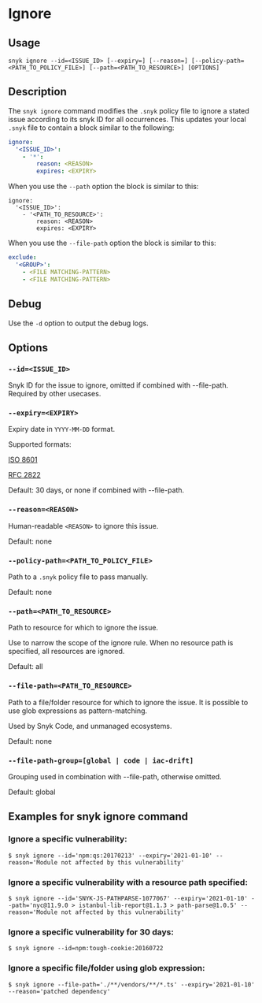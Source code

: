 # Ignore

## Usage

`snyk ignore --id=<ISSUE_ID> [--expiry=] [--reason=] [--policy-path=<PATH_TO_POLICY_FILE>] [--path=<PATH_TO_RESOURCE>] [OPTIONS]`

## Description

The `snyk ignore` command modifies the `.snyk` policy file to ignore a stated issue according to its snyk ID for all occurrences. This updates your local `.snyk` file to contain a block similar to the following:

```yaml
ignore:
  '<ISSUE_ID>':
    - '*':
        reason: <REASON>
        expires: <EXPIRY>
```

When you use the `--path` option the block is similar to this:

```
ignore:
  '<ISSUE_ID>':
    - '<PATH_TO_RESOURCE>':
        reason: <REASON>
        expires: <EXPIRY>
```

When you use the `--file-path` option the block is similar to this:

```yaml
exclude:
  '<GROUP>':
    - <FILE MATCHING-PATTERN>
    - <FILE MATCHING-PATTERN>
```

## Debug

Use the `-d` option to output the debug logs.

## Options

### `--id=<ISSUE_ID>`

Snyk ID for the issue to ignore, omitted if combined with --file-path. Required by other usecases.

### `--expiry=<EXPIRY>`

Expiry date in `YYYY-MM-DD` format.

Supported formats:

[ISO 8601](https://www.iso.org/iso-8601-date-and-time-format.html)

[RFC 2822](https://tools.ietf.org/html/rfc2822)

Default: 30 days, or none if combined with --file-path.

### `--reason=<REASON>`

Human-readable `<REASON>` to ignore this issue.

Default: none

### `--policy-path=<PATH_TO_POLICY_FILE>`

Path to a `.snyk` policy file to pass manually.

Default: none

### `--path=<PATH_TO_RESOURCE>`

Path to resource for which to ignore the issue.

Use to narrow the scope of the ignore rule. When no resource path is specified, all resources are ignored.

Default: all

### `--file-path=<PATH_TO_RESOURCE>`

Path to a file/folder resource for which to ignore the issue. It is possible to use glob expressions as pattern-matching.

Used by Snyk Code, and unmanaged ecosystems.

Default: none

### `--file-path-group=[global | code | iac-drift]`

Grouping used in combination with --file-path, otherwise omitted.

Default: global

## Examples for snyk ignore command

### Ignore a specific vulnerability:

```
$ snyk ignore --id='npm:qs:20170213' --expiry='2021-01-10' --reason='Module not affected by this vulnerability'
```

### Ignore a specific vulnerability with a resource path specified:

```
$ snyk ignore --id='SNYK-JS-PATHPARSE-1077067' --expiry='2021-01-10' --path='nyc@11.9.0 > istanbul-lib-report@1.1.3 > path-parse@1.0.5' --reason='Module not affected by this vulnerability'
```

### Ignore a specific vulnerability for 30 days:

```
$ snyk ignore --id=npm:tough-cookie:20160722
```

### Ignore a specific file/folder using glob expression:

```
$ snyk ignore --file-path='./**/vendors/**/*.ts' --expiry='2021-01-10' --reason='patched dependency'
```
